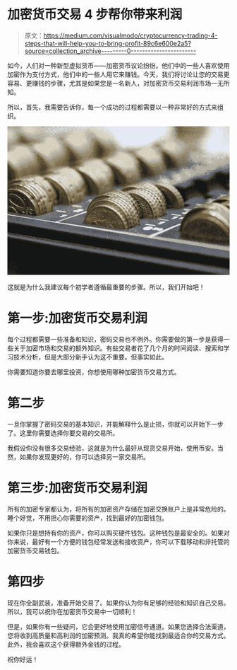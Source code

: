 # 加密货币交易 4 步帮你带来利润

> 原文：<https://medium.com/visualmodo/cryptocurrency-trading-4-steps-that-will-help-you-to-bring-profit-89c6e600e2a5?source=collection_archive---------0----------------------->

如今，人们对一种新型虚拟货币——加密货币议论纷纷。他们中的一些人喜欢使用加密作为支付方式，他们中的一些人用它来赚钱。今天，我们将讨论让您的交易更容易、更赚钱的步骤，尤其是如果您是一名新人，对加密货币交易利润市场一无所知。

所以，首先，我需要告诉你，每一个成功的过程都需要以一种非常好的方式来组织。

![](img/55cb537caed396947b11514a0008e4c8.png)

这就是为什么我建议每个初学者遵循最重要的步骤。所以，我们开始吧！

# 第一步:加密货币交易利润

每个过程都需要一些准备和知识，密码交易也不例外。你需要做的第一步是获得一些关于加密市场和交易的额外知识。有些交易者花了几个月的时间阅读、搜索和学习技术分析，但是大部分新手认为这不重要。但事实如此。

你需要知道你要去哪里投资，你想使用哪种加密货币交易方式。

# 第二步

一旦你掌握了密码交易的基本知识，并能解释什么是止损，你就可以开始下一步了。这里你需要选择你要交易的交易所。

我假设你没有很多交易经验，这就是为什么最好从现货交易开始，使用币安。当然，如果你发现更好的，你可以选择另一家交易所。

# 第三步:加密货币交易利润

所有的加密专家都认为，将所有的加密资产存储在加密交换账户上是非常危险的。睡个好觉，不用担心你需要的资产，找到最好的加密钱包。

如果你只是想持有你的资产，你可以购买硬件钱包。这种钱包是最安全的。如果对你来说，最好有一个方便的钱包经常发送和接收资产，你可以下载移动和非托管的加密货币交易钱包。

# 第四步

现在你全副武装，准备开始交易了。如果你认为你有足够的经验和知识自己交易。所以，我可以祝你在加密货币交易中一切顺利！

但是，如果你有一些疑问，它会更好地使用加密信号通道。如果您选择合法渠道，您将收到高质量和高利润的加密预测。我真的希望你能找到最适合你的交易方式。此外，我会喜欢这个获得额外金钱的过程。

祝你好运！